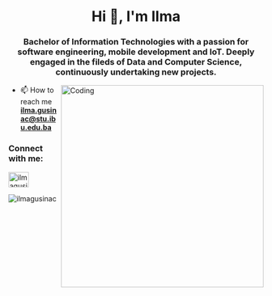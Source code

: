 <h1 align="center">Hi 👋, I'm Ilma </h1>
<h3 align="center">Bachelor of Information Technologies with a passion for software engineering, mobile development and IoT. Deeply engaged in the fileds of Data and Computer Science, continuously undertaking new projects.</h3>

<img align="right" alt="Coding" width="400" src="https://miro.medium.com/v2/resize:fit:1100/format:webp/0*yBvA5CnEX3Sd4aod.gif">

- 📫 How to reach me **ilma.gusinac@stu.ibu.edu.ba**

<h3 align="left">Connect with me:</h3>
<p align="left">
<a href="https://linkedin.com/in/ilmagusinac" target="blank"><img align="center" src="https://raw.githubusercontent.com/rahuldkjain/github-profile-readme-generator/master/src/images/icons/Social/linked-in-alt.svg" alt="ilmagusinac" height="30" width="40" /></a>
</p>

<p><img align="left" src="https://github-readme-stats.vercel.app/api/top-langs?username=ilmagusinac&show_icons=true&locale=en&layout=compact" alt="ilmagusinac" /></p>
